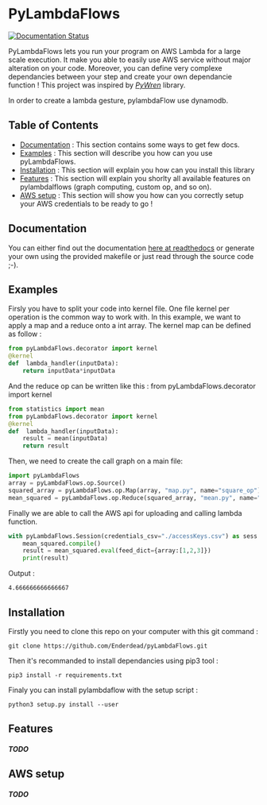 # PyLambdaFlows
[![Documentation Status](https://readthedocs.org/projects/pylambdaflows/badge/?version=latest)](https://pylambdaflows.readthedocs.io/en/latest/?badge=latest)

PyLambdaFlows lets you run your program on AWS Lambda for a large scale execution. It make you able to easily use AWS service without major alteration on your code. Moreover, you can define very complexe dependancies between your step and create your own dependancie function ! 
This project was inspired by *[PyWren](https://github.com/pywren/pywren)* library.   

In order to create a lambda gesture, pylambdaFlow use dynamodb.

## Table of Contents
-   [Documentation](https://github.com/Enderdead/pyLambdaFlows#docs) : This section contains some ways to get few docs.
-   [Examples](https://github.com/Enderdead/pyLambdaFlows#examples) :  This section will describe you how can you use pyLambdaFlows.
-   [Installation](https://github.com/Enderdead/pyLambdaFlows#installation) : This section will explain you how can you install this library
-   [Features](https://github.com/Enderdead/pyLambdaFlows#features) : This section will explain you shorlty all available features on pylambdalflows (graph computing, custom op, and so on).
-   [AWS setup](https://github.com/Enderdead/pyLambdaFlows#aws-setup) : This section will show you how can you correctly setup your AWS credentials to be ready to go !

## Documentation
You can either find out the documentation [here at readthedocs](https://pylambdaflows.readthedocs.io/en/latest/index.html) or generate your own using the provided makefile or just read through the source code ;-).

## Examples
Firsly you have to split your code into kernel file. One file kernel per operation is the common way to work with. 
In this example, we want to apply a map and a reduce onto a int array. 
The kernel map can be defined as follow : 
```python
from pyLambdaFlows.decorator import kernel
@kernel
def  lambda_handler(inputData):
	return inputData*inputData
```
And the reduce op can be written like this :
from pyLambdaFlows.decorator import kernel
```python
from statistics import mean
from pyLambdaFlows.decorator import kernel
@kernel
def  lambda_handler(inputData):
	result = mean(inputData)
	return result
```
Then, we need to create the call graph on a main file:
```python
import pyLambdaFlows
array = pyLambdaFlows.op.Source()
squared_array = pyLambdaFlows.op.Map(array, "map.py", name="square_op")
mean_squared = pyLambdaFlows.op.Reduce(squared_array, "mean.py", name="mean_op")
```
Finally we are able to call the AWS api for uploading and calling lambda function.
```python
with pyLambdaFlows.Session(credentials_csv="./accessKeys.csv") as sess:
	mean_squared.compile()
	result = mean_squared.eval(feed_dict={array:[1,2,3]})
	print(result)
```
Output : 
```
4.666666666666667
```
## Installation
Firstly you need to clone this repo on your computer with this git command : 
```
git clone https://github.com/Enderdead/pyLambdaFlows.git
```
Then it's recommanded to install dependancies using pip3 tool : 
```
pip3 install -r requirements.txt
```
Finaly you can install pylambdaflow with the setup script : 
```
python3 setup.py install --user
```

## Features
##### TODO

## AWS setup
##### TODO
